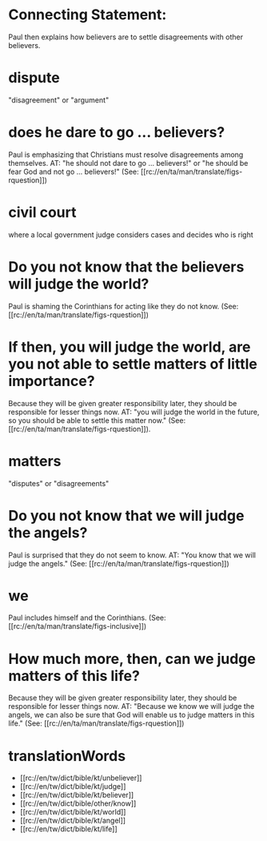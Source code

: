 # Connecting Statement:

Paul then explains how believers are to settle disagreements with other believers.

# dispute

"disagreement" or "argument"

# does he dare to go ... believers?

Paul is emphasizing that Christians must resolve disagreements among themselves. AT: "he should not dare to go ... believers!" or "he should be fear God and not go ... believers!" (See: [[rc://en/ta/man/translate/figs-rquestion]])

# civil court

where a local government judge considers cases and decides who is right

# Do you not know that the believers will judge the world?

Paul is shaming the Corinthians for acting like they do not know. (See: [[rc://en/ta/man/translate/figs-rquestion]])

# If then, you will judge the world, are you not able to settle matters of little importance?

Because they will be given greater responsibility later, they should be responsible for lesser things now. AT: "you will judge the world in the future, so you should be able to settle this matter now." (See: [[rc://en/ta/man/translate/figs-rquestion]]).

# matters

"disputes" or "disagreements"

# Do you not know that we will judge the angels?

Paul is surprised that they do not seem to know. AT: "You know that we will judge the angels." (See: [[rc://en/ta/man/translate/figs-rquestion]])

# we

Paul includes himself and the Corinthians. (See: [[rc://en/ta/man/translate/figs-inclusive]])

# How much more, then, can we judge matters of this life?

Because they will be given greater responsibility later, they should be responsible for lesser things now. AT: "Because we know we will judge the angels, we can also be sure that God will enable us to judge matters in this life." (See: [[rc://en/ta/man/translate/figs-rquestion]])

# translationWords

* [[rc://en/tw/dict/bible/kt/unbeliever]]
* [[rc://en/tw/dict/bible/kt/judge]]
* [[rc://en/tw/dict/bible/kt/believer]]
* [[rc://en/tw/dict/bible/other/know]]
* [[rc://en/tw/dict/bible/kt/world]]
* [[rc://en/tw/dict/bible/kt/angel]]
* [[rc://en/tw/dict/bible/kt/life]]